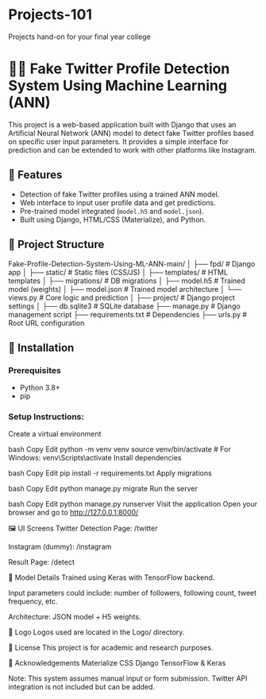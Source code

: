 # Projects-101
Projects hand-on for your  final year college 

# 🕵️‍♂️ Fake Twitter Profile Detection System Using Machine Learning (ANN)

This project is a web-based application built with Django that uses an Artificial Neural Network (ANN) model to detect fake Twitter profiles based on specific user input parameters. It provides a simple interface for prediction and can be extended to work with other platforms like Instagram.

## 🧠 Features

- Detection of fake Twitter profiles using a trained ANN model.
- Web interface to input user profile data and get predictions.
- Pre-trained model integrated (`model.h5` and `model.json`).
- Built using Django, HTML/CSS (Materialize), and Python.

## 📂 Project Structure

Fake-Profile-Detection-System-Using-ML-ANN-main/
│
├── fpd/ # Django app
│ ├── static/ # Static files (CSS/JS)
│ ├── templates/ # HTML templates
│ ├── migrations/ # DB migrations
│ ├── model.h5 # Trained model (weights)
│ ├── model.json # Trained model architecture
│ └── views.py # Core logic and prediction
│
├── project/ # Django project settings
│
├── db.sqlite3 # SQLite database
├── manage.py # Django management script
├── requirements.txt # Dependencies
├── urls.py # Root URL configuration

## 🚀 Installation

### Prerequisites

- Python 3.8+
- pip

### Setup Instructions:

Create a virtual environment

bash
Copy
Edit
python -m venv venv
source venv/bin/activate  # For Windows: venv\Scripts\activate
Install dependencies

bash
Copy
Edit
pip install -r requirements.txt
Apply migrations

bash
Copy
Edit
python manage.py migrate
Run the server

bash
Copy
Edit
python manage.py runserver
Visit the application
Open your browser and go to http://127.0.0.1:8000/

🖼️ UI Screens
Twitter Detection Page: /twitter

Instagram (dummy): /instagram

Result Page: /detect

📌 Model Details
Trained using Keras with TensorFlow backend.

Input parameters could include: number of followers, following count, tweet frequency, etc.

Architecture: JSON model + H5 weights.

📸 Logo
Logos used are located in the Logo/ directory.

📜 License
This project is for academic and research purposes. 

🙏 Acknowledgements
Materialize CSS
Django
TensorFlow & Keras

Note: This system assumes manual input or form submission. Twitter API integration is not included but can be added.

